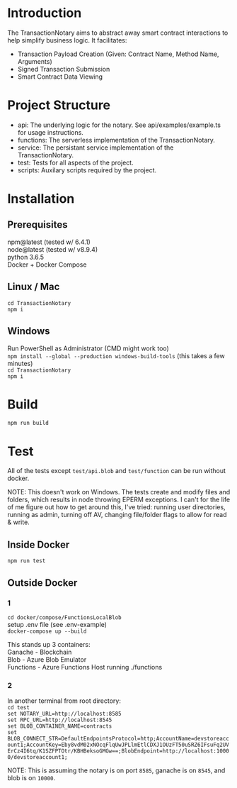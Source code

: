 # Introduction  
The TransactionNotary aims to abstract away smart contract interactions to help simplify business logic. It facilitates:  
* Transaction Payload Creation (Given: Contract Name, Method Name, Arguments)  
* Signed Transaction Submission  
* Smart Contract Data Viewing  

# Project Structure  
- api: The underlying logic for the notary. See api/examples/example.ts for usage instructions.  
- functions: The serverless implementation of the TransactionNotary.  
- service: The persistant service implementation of the TransactionNotary.  
- test: Tests for all aspects of the project.  
- scripts: Auxilary scripts required by the project.  

# Installation  
## Prerequisites  
npm@latest (tested w/ 6.4.1)  
node@latest (tested w/ v8.9.4)  
python 3.6.5  
Docker + Docker Compose  

## Linux / Mac  
`cd TransactionNotary`  
`npm i`  

## Windows  
Run PowerShell as Administrator (CMD might work too)  
`npm install --global --production windows-build-tools` (this takes a few minutes)  
`cd TransactionNotary`  
`npm i`  

# Build  
`npm run build`  

# Test  
All of the tests except `test/api.blob` and `test/function` can be run without docker.  

NOTE: This doesn't work on Windows. The tests create and modify files and folders, which results in node throwing EPERM exceptions. I can't for the life of me figure out how to get around this, I've tried: running user directories, running as admin, turning off AV, changing file/folder flags to allow for read & write.  

## Inside Docker  
`npm run test`  

## Outside Docker  
### 1  
`cd docker/compose/FunctionsLocalBlob`  
setup .env file (see .env-example)  
`docker-compose up --build`  

This stands up 3 containers:  
Ganache - Blockchain  
Blob - Azure Blob Emulator  
Functions - Azure Functions Host running ./functions  

### 2  
In another terminal from root directory:  
`cd test`  
`set NOTARY_URL=http://localhost:8585`  
`set RPC_URL=http://localhost:8545`  
`set BLOB_CONTAINER_NAME=contracts`  
`set BLOB_CONNECT_STR=DefaultEndpointsProtocol=http;AccountName=devstoreaccount1;AccountKey=Eby8vdM02xNOcqFlqUwJPLlmEtlCDXJ1OUzFT50uSRZ6IFsuFq2UVErCz4I6tq/K1SZFPTOtr/KBHBeksoGMGw==;BlobEndpoint=http://localhost:10000/devstoreaccount1;`  

NOTE: This is assuming the notary is on port `8585`, ganache is on `8545`, and blob is on `10000`.  
